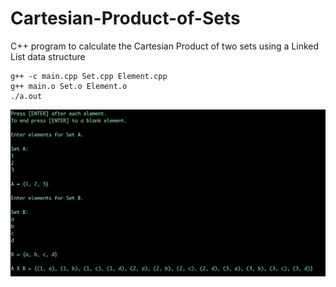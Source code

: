 # Cartesian-Product-of-Sets
C++ program to calculate the Cartesian Product of two sets using a Linked List data structure

```
g++ -c main.cpp Set.cpp Element.cpp
g++ main.o Set.o Element.o
./a.out
```
![Alt text](Screen-Shot.png?raw=true "Optional Title")
